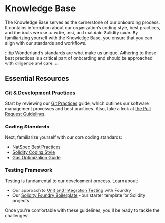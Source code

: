 # Knowledge Base 

The Knowledge Base serves as the cornerstone of our onboarding process. It contains information about our organization’s coding style, best practices, and the tools we use to write, test, and maintain Solidity code. By familiarizing yourself with the Knowledge Base, you ensure that you can align with our standards and workflows.

:::tip
Wonderland's standards are what make us unique. Adhering to these best practices is a critical part of onboarding and should be approached with diligence and care.
:::

## Essential Resources

### Git & Development Practices
Start by reviewing our [Git Practices](docs/processes/github/git-practices.md) guide, which outlines our software management processes and best practices. Also, take a look at [the Pull Request Guidelines](docs/processes/github/pr-guidelines/pr-guidelines.md).

### Coding Standards
Next, familiarize yourself with our core coding standards:
- [NatSpec Best Practices](docs/development/solidity/natspec.md)
- [Solidity Coding Style](docs/development/solidity/coding-style.md)
- [Gas Optimization Guide](https://www.rareskills.io/post/gas-optimization)

### Testing Framework
Testing is fundamental to our development process. Learn about:
- Our approach to [Unit and Integration Testing](docs/testing/unit-integration.md) with Foundry
- Our [Solidity Foundry Boilerplate](https://github.com/defi-wonderland/solidity-foundry-boilerplate) - our starter template for Solidity projects

Once you're comfortable with these guidelines, you'll be ready to tackle the challenges!
